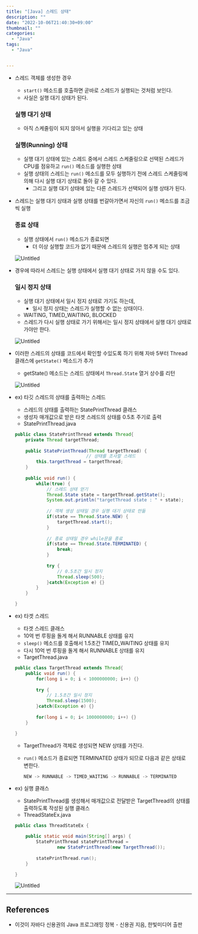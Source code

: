 ```yaml
---
title: "[Java] 스레드 상태"
description: ""
date: "2022-10-06T21:40:30+09:00"
thumbnail: ""
categories:
  - "Java"
tags:
  - "Java"


---
```

<!--more-->

- 스레드 객체를 생성한 경우
    - `start()` 메소드를 호출하면 곧바로 스레드가 실행되는 것처럼 보인다.
    - 사실은 실행 대기 상태가 된다.
    
    ### 실행 대기 상태
    
    - 아직 스케줄링이 되지 않아서 실행을 기다리고 있는 상태
    
    ### 실행(Running) 상태
    
    - 실행 대기 상태에 있는 스레드 중에서 스레드 스케줄링으로 선택된 스레드가 CPU를 점유하고 `run()` 메소드를 실행한 상태
    - 실행 상태의 스레드는 `run()` 메소드를 모두 실행하기 전에 스레드 스케줄링에 의해 다시 실행 대기 상태로 돌아 갈 수 있다.
        - 그리고 실행 대기 상태에 있는 다른 스레드가 선택되어 실행 상태가 된다.
- 스레드는 실행 대기 상태과 실행 상태를 번갈아가면서 자신의 `run()` 메소드를 조금씩 실행
    
    ### 종료 상태
    
    - 실행 상태에서 `run()` 메소드가 종료되면
        - 더 이상 실행할 코드가 없기 때문에 스레드의 실행은 멈추게 되는 상태
    
    ![Untitled](/images/lang_java/multi_thread/스레드_상태/Untitled.png)
    
- 경우에 따라서 스레드는 실행 상태에서 실행 대기 상태로 가지 않을 수도 있다.
    
    ### 일시 정지 상태
    
    - 실행 대기 상태에서 일시 정지 상태로 가기도 하는데,
        - 일시 정지 상태는 스레드가 실행할 수 없는 상태이다.
    - WAITING, TIMED_WAITING, BLOCKED
    - 스레드가 다시 실행 상태로 가기 위해서는 일시 정지 상태에서 실행 대기 상태로 가야만 한다.
    
    ![Untitled](/images/lang_java/multi_thread/스레드_상태/Untitled%201.png)
    
- 이러한 스레드의 상태를 코드에서 확인할 수있도록 하기 위해 자바 5부터 Thread 클래스에 `getState()` 메소드가 추가
    - getState() 메소드는 스레드 상태에서 `Thread.State` 열거 상수를 리턴
    
    ![Untitled](/images/lang_java/multi_thread/스레드_상태/Untitled%202.png)
    
- ex) 타깃 스레드의 상태를 출력하는 스레드
    - 스레드의 상태를 출력하는 StatePrintThread 클래스
    - 생성자 매개값으로 받은 타겟 스레드의 상태를 0.5초 주기로 출력
    - StatePrintThread.java
    
    ```java
    public class StatePrintThread extends Thread{
    	private Thread targetThread;
    	
    	public StatePrintThread(Thread targetThread) {
    		                   // 상태를 조사할 스레드
    		this.targetThread = targetThread;
    	}
    	
    	public void run() {
    		while(true) {
    			// 스레드 상태 얻기
    			Thread.State state = targetThread.getState();
    			System.out.println("targetThread state : " + state);
    			
    			// 객체 생성 상태일 경우 실행 대기 상태로 만듦
    			if(state == Thread.State.NEW) {
    				targetThread.start();
    			}
    			
    			// 종료 상태일 경우 while문을 종료
    			if(state == Thread.State.TERMINATED) {
    				break;
    			}
    			
    			try {
    				// 0.5초간 일시 정지
    				Thread.sleep(500);
    			}catch(Exception e) {}
    		}
    	}
    
    }
    ```
    
- ex) 타겟 스레드
    - 타겟 스레드 클래스
    - 10억 번 루핑을 돌게 해서 RUNNABLE 상태를 유지
    - `sleep()` 메소드를 호출해서 1.5초간 TIMED_WAITING 상태를 유지
    - 다시 10억 번 루핑을 돌게 해서 RUNNABLE 상태를 유지
    - TargetThread.java
    
    ```java
    public class TargetThread extends Thread{
    	public void run() {
    		for(long i = 0; i < 1000000000; i++) {}
    		
    		try {
    			// 1.5초간 일시 정지
    			Thread.sleep(1500);
    		}catch(Exception e) {}
    		
    		for(long i = 0; i< 1000000000; i++) {}
    	}
    
    }
    ```
    
    - TargetThread가 객체로 생성되면 NEW 상태를 가진다.
    - `run()` 메소드가 종료되면 TERMINATED 상태가 되므로 다음과 같은 상태로 변한다.
        
        ```java
        NEW -> RUNNABLE -> TIMED_WAITING -> RUNNABLE -> TERMINATED
        ```
        
- ex) 실행 클래스
    - StatePrintThread를 생성해서 매개값으로 전달받은 TargetThread의 상태를 출력하도록 작성된 실행 클래스
    - ThreadStateEx.java
    
    ```java
    public class ThreadStateEx {
    
    	public static void main(String[] args) {
    		StatePrintThread statePrintThread = 
    				new StatePrintThread(new TargetThread());
    		
    		statePrintThread.run();
    	}
    
    }
    ```
    
    ![Untitled](/images/lang_java/multi_thread/스레드_상태/Untitled%203.png)
    

---

## References

- 이것이 자바다 신용권의 Java 프로그래밍 정복 - 신용권 지음, 한빛미디어 출판